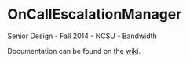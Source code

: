 OnCallEscalationManager
=======================

Senior Design - Fall 2014 - NCSU - Bandwidth

Documentation can be found on the [wiki](https://github.com/smrycek/OnCallEscalationManager/wiki).